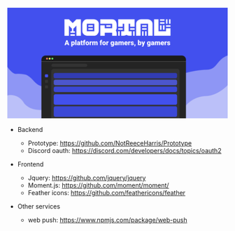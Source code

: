 ![](https://github.com/mortal-app/.github/blob/main/web-banner.gif?raw=true)


- Backend
  - Prototype: https://github.com/NotReeceHarris/Prototype
  - Discord oauth: https://discord.com/developers/docs/topics/oauth2

- Frontend
  - Jquery: https://github.com/jquery/jquery
  - Moment.js: https://github.com/moment/moment/
  - Feather icons: https://github.com/feathericons/feather

- Other services
  - web push: https://www.npmjs.com/package/web-push
